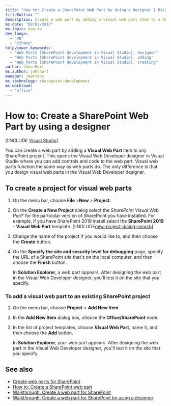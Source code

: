 ```yaml
---
title: "How to: Create a SharePoint Web Part by Using a Designer | Microsoft Docs"
titleSuffix: ""
description: Create a web part by adding a visual web part item to a SharePoint project, which opens the Visual Web Developer designer in Visual Studio.
ms.date: "02/02/2017"
ms.topic: how-to
dev_langs:
  - "VB"
  - "CSharp"
helpviewer_keywords:
  - "Web Parts [SharePoint development in Visual Studio], designer"
  - "Web Parts [SharePoint development in Visual Studio], adding"
  - "Web Parts [SharePoint development in Visual Studio], creating"
author: John-Hart
ms.author: johnhart
manager: jmartens
ms.technology: sharepoint-development
ms.workload:
  - "office"
---
```

# How to: Create a SharePoint Web Part by using a designer

 [!INCLUDE [Visual Studio](~/includes/applies-to-version/vs-windows-only.md)]

  You can create a web part by adding a **Visual Web Part** item to any SharePoint project. This opens the Visual Web Developer designer in Visual Studio where you can add controls and code to the web part. Visual web parts function the same way as web parts do. The only difference is that you design visual web parts in the Visual Web Developer designer.

## To create a project for visual web parts

1. On the menu bar, choose **File** >**New** > **Project**.

2. On the **Create a New Project** dialog select the *SharePoint Visual Web Part** for the particular version of SharePoint you have installed. For example, if you have SharePoint 2019 install select the **SharePoint 2019 - Visual Web Part** template.
    [!INCLUDE[new-project-dialog-search](../sharepoint/includes/new-project-dialog-search-md.md)]

3. Change the name of the project if you would like to, and then choose the **Create** button.

4. On the **Specify the site and security level for debugging** page, specify the URL of a SharePoint site that's on the local computer, and then choose the **Finish** button.

     In **Solution Explorer**, a web part appears. After designing the web part in the Visual Web Developer designer, you'll test it on the site that you specify.

### To add a visual web part to an existing SharePoint project

1. On the menu bar, choose **Project** > **Add New Item**.

2. In the **Add New Item** dialog box, choose the **Office/SharePoint** node.

3. In the list of project templates, choose **Visual Web Part**, name it, and then choose the **Add** button.

     In **Solution Explorer**, your web part appears. After designing the web part in the Visual Web Developer designer, you'll test it on the site that you specify.

## See also

- [Create web parts for SharePoint](../sharepoint/creating-web-parts-for-sharepoint.md)
- [How to: Create a SharePoint web part](../sharepoint/how-to-create-a-sharepoint-web-part.md)
- [Walkthrough: Create a web part for SharePoint](../sharepoint/walkthrough-creating-a-web-part-for-sharepoint.md)
- [Walkthrough: Create a web part for SharePoint by using a designer](../sharepoint/walkthrough-creating-a-web-part-for-sharepoint-by-using-a-designer.md)
